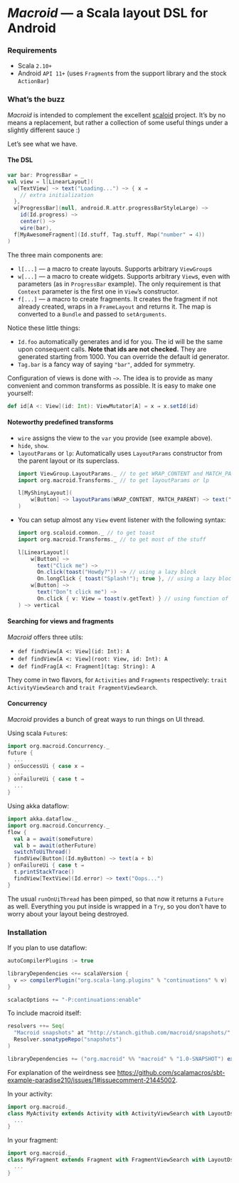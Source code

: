 # *Macroid* — a Scala layout DSL for Android

### Requirements

* Scala ```2.10+```
* Android ```API 11+``` (uses ```Fragment```s from the support library and the stock ```ActionBar```)

### What’s the buzz

*Macroid* is intended to complement the excellent [scaloid](https://github.com/pocorall/scaloid) project. It’s by no means
a replacement, but rather a collection of some useful things under a slightly different sauce :)

Let’s see what we have.

#### The DSL

```scala
var bar: ProgressBar = _
val view = l[LinearLayout](
  w[TextView] ~> text("Loading...") ~> { x ⇒
    // extra initialization
  },
  w[ProgressBar](null, android.R.attr.progressBarStyleLarge) ~>
    id(Id.progress) ~>
    center() ~>
    wire(bar),
  f[MyAwesomeFragment](Id.stuff, Tag.stuff, Map("number" → 4))
)
```

The three main components are:
* ```l[...]``` — a macro to create layouts. Supports arbitrary ```ViewGroup```s
* ```w[...]``` — a macro to create widgets. Supports arbitrary ```View```s, even with parameters (as in ```ProgressBar``` example). The only requirement is that ```Context``` parameter is the first one in ```View```’s constructor.
* ```f[...]``` — a macro to create fragments. It creates the fragment if not already created, wraps in a ```FrameLayout``` and returns it. The map is converted to a ```Bundle``` and passed to ```setArguments```.

Notice these little things:
* ```Id.foo``` automatically generates and id for you. The id will be the same upon consequent calls. **Note that ids are not checked.** They are generated starting from 1000. You can override the default id generator.
* ```Tag.bar``` is a fancy way of saying ```"bar"```, added for symmetry.

Configuration of views is done with ```~>```. The idea is to provide as many convenient and common transforms as possible.
It is easy to make one yourself:
```scala
def id[A <: View](id: Int): ViewMutator[A] = x ⇒ x.setId(id)
```

#### Noteworthy predefined transforms

* ```wire``` assigns the view to the ```var``` you provide (see example above).
* ```hide```, ```show```.
* ```layoutParams``` or ```lp```:
  Automatically uses ```LayoutParams``` constructor from the parent layout or its superclass.
  ```scala
  import ViewGroup.LayoutParams._ // to get WRAP_CONTENT and MATCH_PARENT
  import org.macroid.Transforms._ // to get layoutParams or lp
  
  l[MyShinyLayout](
      w[Button] ~> layoutParams(WRAP_CONTENT, MATCH_PARENT) ~> text("Click me")
  )
  ```
* You can setup almost any ```View``` event listener with the following syntax:
  ```scala
  import org.scaloid.common._ // to get toast
  import org.macroid.Transforms._ // to get most of the stuff

  l[LinearLayout](
      w[Button] ~>
        text("Click me") ~>
        On.click(toast("Howdy?")) ~> // using a lazy block
        On.longClick { toast("Splash!"); true }, // using a lazy block that needs to return a value
      w[Button] ~>
        text("Don’t click me") ~>
        On.click { v: View ⇒ toast(v.getText) } // using function of the same type as OnClickListener.onClick
  ) ~> vertical
  ```

#### Searching for views and fragments

*Macroid* offers three utils:
* ```def findView[A <: View](id: Int): A```
* ```def findView[A <: View](root: View, id: Int): A```
* ```def findFrag[A <: Fragment](tag: String): A```

They come in two flavors, for ```Activities``` and ```Fragments``` respectively: ```trait ActivityViewSearch``` and ```trait FragmentViewSearch```.

#### Concurrency

*Macroid* provides a bunch of great ways to run things on UI thread.

Using scala ```Future```s:
```scala
import org.macroid.Concurrency._
future {
  ...
} onSuccessUi { case x ⇒
  ...
} onFailureUi { case t ⇒
  ...
}
```

Using akka dataflow:
```scala
import akka.dataflow._
import org.macroid.Concurrency._
flow {
  val a = await(someFuture)
  val b = await(otherFuture)
  switchToUiThread()
  findView[Button](Id.myButton) ~> text(a + b)
} onFailureUi { case t ⇒
  t.printStackTrace()
  findView[TextView](Id.error) ~> text("Oops...")
}
```

The usual ```runOnUiThread``` has been pimped, so that now it returns a ```Future``` as well. Everything you put inside
is wrapped in a ```Try```, so you don’t have to worry about your layout being destroyed.

### Installation

If you plan to use dataflow:
```scala
autoCompilerPlugins := true

libraryDependencies <+= scalaVersion {
  v => compilerPlugin("org.scala-lang.plugins" % "continuations" % v)
}

scalacOptions += "-P:continuations:enable"
```

To include macroid itself:
```scala
resolvers ++= Seq(
  "Macroid snapshots" at "http://stanch.github.com/macroid/snapshots/",
  Resolver.sonatypeRepo("snapshots")
)

libraryDependencies += ("org.macroid" %% "macroid" % "1.0-SNAPSHOT") exclude ("org.scala-lang.macro-paradise", "scala-library")
```
For explanation of the weirdness see https://github.com/scalamacros/sbt-example-paradise210/issues/1#issuecomment-21445002.

In your activity:
```scala
import org.macroid._
class MyActivity extends Activity with ActivityViewSearch with LayoutDsl {
  ...
}
```

In your fragment:
```scala
import org.macroid._
class MyFragment extends Fragment with FragmentViewSearch with LayoutDsl {
  ...
}
```
